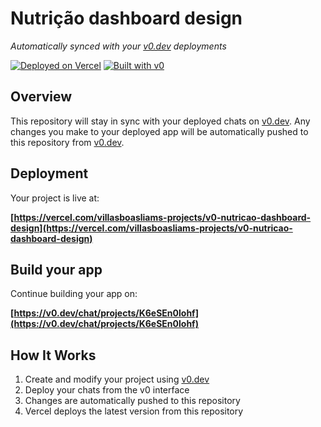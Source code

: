 # Nutrição dashboard design

*Automatically synced with your [v0.dev](https://v0.dev) deployments*

[![Deployed on Vercel](https://img.shields.io/badge/Deployed%20on-Vercel-black?style=for-the-badge&logo=vercel)](https://vercel.com/villasboasliams-projects/v0-nutricao-dashboard-design)
[![Built with v0](https://img.shields.io/badge/Built%20with-v0.dev-black?style=for-the-badge)](https://v0.dev/chat/projects/K6eSEn0lohf)

## Overview

This repository will stay in sync with your deployed chats on [v0.dev](https://v0.dev).
Any changes you make to your deployed app will be automatically pushed to this repository from [v0.dev](https://v0.dev).

## Deployment

Your project is live at:

**[https://vercel.com/villasboasliams-projects/v0-nutricao-dashboard-design](https://vercel.com/villasboasliams-projects/v0-nutricao-dashboard-design)**

## Build your app

Continue building your app on:

**[https://v0.dev/chat/projects/K6eSEn0lohf](https://v0.dev/chat/projects/K6eSEn0lohf)**

## How It Works

1. Create and modify your project using [v0.dev](https://v0.dev)
2. Deploy your chats from the v0 interface
3. Changes are automatically pushed to this repository
4. Vercel deploys the latest version from this repository